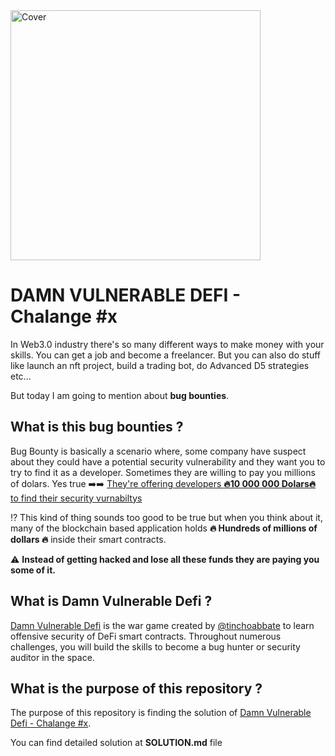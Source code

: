 <img align="center" alt="Cover" width="400" src="https://cdn.dribbble.com/users/1787323/screenshots/10091971/media/d43c019bfeff34be8816481e843ea8c1.png?compress=1&resize=400x300&vertical=top">

# DAMN VULNERABLE DEFI - Chalange #x

In Web3.0 industry there's so many different ways to make money with your skills. You can get a job and become a freelancer. But you can also do stuff like launch an nft project, build a trading bot, do Advanced D5 strategies etc...

But today I am going to mention about **bug  bounties**.

## What is this bug bounties ?

Bug Bounty is basically a scenario where, some company have suspect about they could have a potential security vulnerability and they want you to try to find it as a developer. 
Sometimes they are willing to pay you millions of dolars. Yes true ➡️➡️
[They're offering developers **🔥10 000 000 
Dolars🔥** to find their security vurnabiltys](https://immunefi.com/bounty/makerdao/) 

⁉️
This kind of thing sounds too good to be true but when you think about it, many of the blockchain based application holds **🔥 Hundreds of millions of dollars 🔥** inside their smart contracts.

⚠️ 
**Instead of getting hacked and lose all these funds they are paying you some of it.**


## What is Damn Vulnerable Defi ?

[Damn Vulnerable Defi](https://www.damnvulnerabledefi.xyz/) is the war game created by [@tinchoabbate](https://github.com/tinchoabbate)  to learn offensive security of DeFi smart contracts.
Throughout numerous challenges, you will build the skills to become a bug hunter or security auditor in the space.


## What is the purpose of this repository ?
The purpose of this repository is finding the solution of [Damn Vulnerable Defi - Chalange #x](https://www.damnvulnerabledefi.xyz/).

You can find detailed solution at **SOLUTION.md** file 
